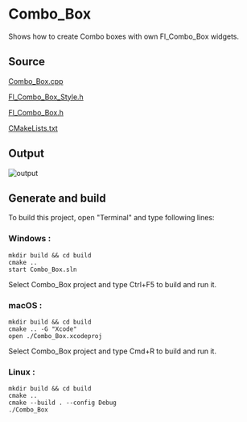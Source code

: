 # Combo_Box

Shows how to create Combo boxes with own Fl_Combo_Box widgets.

## Source

[Combo_Box.cpp](Combo_Box.cpp)

[Fl_Combo_Box_Style.h](Fl_Combo_Box_Style.h)

[Fl_Combo_Box.h](Fl_Combo_Box.h)

[CMakeLists.txt](CMakeLists.txt)

## Output

![output](../../../docs/Pictures/Examples/Group_Box.png)

## Generate and build

To build this project, open "Terminal" and type following lines:

### Windows :

``` shell
mkdir build && cd build
cmake .. 
start Combo_Box.sln
```

Select Combo_Box project and type Ctrl+F5 to build and run it.

### macOS :

``` shell
mkdir build && cd build
cmake .. -G "Xcode"
open ./Combo_Box.xcodeproj
```

Select Combo_Box project and type Cmd+R to build and run it.

### Linux :

``` shell
mkdir build && cd build
cmake .. 
cmake --build . --config Debug
./Combo_Box
```
